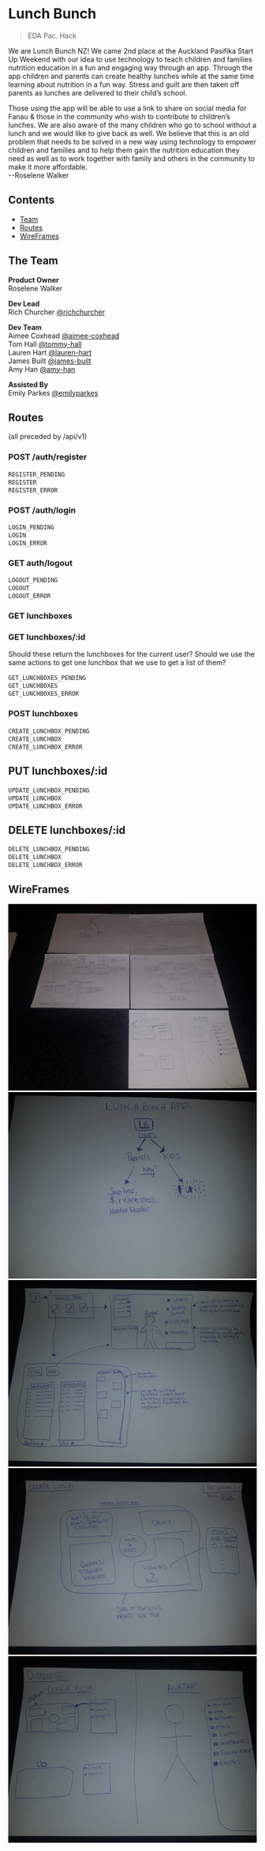 # Lunch Bunch 

> EDA Pac. Hack

We are Lunch Bunch NZ! We came 2nd place at the Auckland Pasifika Start Up Weekend with our idea to use technology to teach children and families nutrition education in a fun and engaging way through an app. Through the app children and parents can create healthy lunches while at the same time learning about nutrition in a fun way. Stress and guilt are then taken off parents as lunches are delivered to their child’s school.

Those using the app will be able to use a link to share on social media for Fanau & those in the community who wish to contribute to children’s lunches. We are also aware of the many children who go to school without a lunch and we would like to give back as well. We believe that this is an old problem that needs to be solved in a new way using technology to empower children and families and to help them gain the nutrition education they need as well as to work together with family and others in the community to make it more affordable.  
--Roselene Walker   


## Contents
- [Team](#the-team)  
- [Routes](#routes)  
- [WireFrames](#wireframes)  


## The Team
**Product Owner**  
Roselene Walker  

**Dev Lead**  
Rich Churcher [@richchurcher](https://github.com/richchurcher)  

**Dev Team**  
Aimee Coxhead [@aimee-coxhead](https://github.com/aimee-coxhead)  
Tom Hall [@tommy-hall](https://github.com/tommy-hall)  
Lauren Hart [@lauren-hart](https://github.com/lauren-hart)  
James Built [@james-built](https://github.com/james-built)  
Amy Han [@amy-han](https://github.com/amy-han)  

**Assisted By**  
Emily Parkes [@emilyparkes](https://github.com/emilyparkes)  


## Routes

(all preceded by /api/v1)

### POST /auth/register

```
REGISTER_PENDING
REGISTER
REGISTER_ERROR
```

### POST /auth/login

```
LOGIN_PENDING
LOGIN
LOGIN_ERROR
```

### GET auth/logout

```
LOGOUT_PENDING
LOGOUT
LOGOUT_ERROR
```

### GET lunchboxes
### GET lunchboxes/:id

Should these return the lunchboxes for the current user? Should we use the same actions to get one lunchbox that we use to get a list of them?

```
GET_LUNCHBOXES_PENDING
GET_LUNCHBOXES
GET_LUNCHBOXES_ERROR
```

### POST lunchboxes

```
CREATE_LUNCHBOX_PENDING
CREATE_LUNCHBOX
CREATE_LUNCHBOX_ERROR
```

## PUT lunchboxes/:id

```
UPDATE_LUNCHBOX_PENDING
UPDATE_LUNCHBOX
UPDATE_LUNCHBOX_ERROR
```

## DELETE lunchboxes/:id

```
DELETE_LUNCHBOX_PENDING
DELETE_LUNCHBOX
DELETE_LUNCHBOX_ERROR
```

## WireFrames

![1](./20180919_230402.jpg)
![2](./20180919_230507.jpg)
![3](./20180919_230540.jpg)
![4](./20180919_230622.jpg)
![5](./20180919_230636.jpg)

